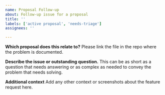 ```yaml
---
name: Proposal Follow-up
about: Follow-up issue for a proposal
title: ''
labels: ['active proposal', 'needs-triage']
assignees: ''

---
```


**Which proposal does this relate to?**
Please link the file in the repo where the problem is documented.

**Describe the issue or outstanding question.**
This can be as short as a question that needs answering or as complex as needed
to convey the problem that needs solving.

**Additional context**
Add any other context or screenshots about the feature request here.
